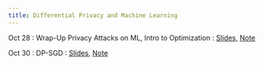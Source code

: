 ```yaml
---
title: Differential Privacy and Machine Learning
---
```

Oct 28
: Wrap-Up Privacy Attacks on ML, Intro to Optimization
  : [Slides](https://drive.google.com/file/d/1ofQTS5HEs-U9o_IQm0ZEIJiTsAmFRfSg/view?usp=sharing), [Note](https://drive.google.com/file/d/1D3QxPjgH53SoTQ6eFbLeAFWoCm4tQ0rk/view?usp=sharing)


Oct 30
: DP-SGD
  : [Slides](https://drive.google.com/file/d/1vlk5OWFfoSlVYGb9Jbn5C7CrTF7K2His/view?usp=sharing), [Note](https://drive.google.com/file/d/12lzXQLdDsoortS1_B5_uD8VorxpiA9hR/view?usp=sharing)

<!-- 
Nov 2
: Differentially Private Machine Learning
  : [Slides](https://drive.google.com/file/d/1iNp6kIAbeYjGE2gCXCbHkZF3wShtC8dv/view?usp=sharing), [Membership inference paper](https://ieeexplore.ieee.org/iel7/7957740/7958557/07958568.pdf?casa_token=vjbnRmcU5mwAAAAA:1ajiHPa0taTuCavhMV_SXrZgCVzWQlI_M5AVikoogMCNRcTH9F6iYPy96M9xp3Y-ZJzKIWjl4Q), [Training Data extraction paper](https://www.usenix.org/system/files/sec21-carlini-extracting.pdf), [Homework 3](https://www.overleaf.com/read/hyjfxyqnhrjw#ee1f70)
 -->
